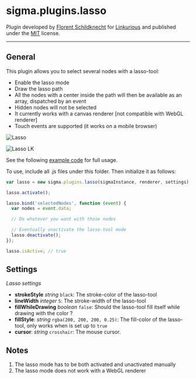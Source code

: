sigma.plugins.lasso
==================

Plugin developed by [Florent Schildknecht](https://github.com/Flo-Schield-Bobby) for [Linkurious](https://github.com/Linkurious) and published under the [MIT](LICENSE) license.

---
## General
This plugin allows you to select several nodes with a lasso-tool:
- Enable the lasso mode
- Draw the lasso path
- All the nodes with a center inside the path will then be available as an array, dispatched by an event
- Hidden nodes will not be selected
- It currently works with a canvas renderer [not compatible with WebGL renderer]
- Touch events are supported (it works on a mobile browser)

![Lasso](https://github.com/Linkurious/linkurious.js/wiki/media/lasso.gif)

![Lasso LK](https://github.com/Linkurious/linkurious.js/wiki/media/lasso-lk.gif)

See the following [example code](../../examples/lasso.html) for full usage.

To use, include all .js files under this folder. Then initialize it as follows:

````javascript
var lasso = new sigma.plugins.lasso(sigmaInstance, renderer, settings);

lasso.activate();

lasso.bind('selectedNodes', function (event) {
  var nodes = event.data;

  // Do whatever you want with those nodes

  // Eventually unactivate the lasso-tool mode
  lasso.deactivate();
});

lasso.isActive; // true
````

## Settings

*Lasso settings*

* **strokeStyle** *string* `black`: The stroke-color of the lasso-tool
* **lineWidth** *integer* `5`: The stroke-width of the lasso-tool
* **fillWhileDrawing** *boolean* `false`: Should the lasso-tool fill itself while drawing with the <fillStyle> color ?
* **fillStyle**: *string* `rgba(200, 200, 200, 0.25)`: The fill-color of the lasso-tool, only works when <fillWhileDrawing> is set up to `true`
* **cursor**: *string* `crosshair`: The mouse cursor.


## Notes
1. The lasso mode has to be both activated and unactivated manually
2. The lasso mode does not work with a WebGL renderer

